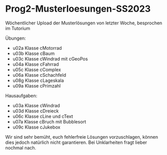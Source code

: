 # Prog2-Musterloesungen-SS2023
Wöchentlicher Upload der Musterlösungen von letzter Woche, besprochen im Tutorium

Übungen:

- u02a Klasse cMotorrad
- u03b Klasse cBaum
- u03c Klasse cWindrad mit cGeoPos
- u04a Klasse cFahrrad
- u05c Klasse cComplex
- u06a Klasse cSchachfeld
- u08g Klasse cLageskala
- u09a Klasse cPrimzahl


Hausaufgaben:

- u03a Klasse cWindrad
- u03d Klasse cDreieck
- u06c Klasse cLine und cText
- u07a Klasse cBruch mit Bubblesort
- u09c Klasse cJukebox


Wir sind sehr bemüht, euch fehlerfreie Lösungen vorzuschlagen, können dies jedoch natürlich nicht garantieren. Bei Unklarheiten fragt lieber nochmal nach.
